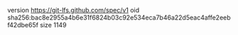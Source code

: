 version https://git-lfs.github.com/spec/v1
oid sha256:bac8e2955a4b6e31f6824b03c92e534eca7b46a22d5eac4affe2eebf42dbe65f
size 1149
